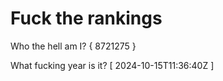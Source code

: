 # Fuck the rankings

Who the hell am I?
{ 8721275 }

What fucking year is it?
[ 2024-10-15T11:36:40Z ]
